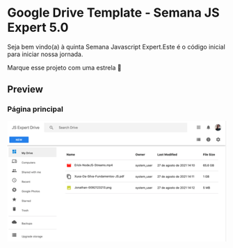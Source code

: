 # Google Drive Template - Semana JS Expert 5.0

Seja bem vindo(a) à quinta Semana Javascript Expert.Este é o código inicial para iniciar nossa jornada.

Marque esse projeto com uma estrela 🌟

## Preview

### Página principal

![](./demo.png)
